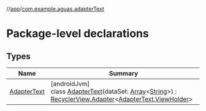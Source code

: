 //[app](../../index.md)/[com.example.aguas.adapterText](index.md)

# Package-level declarations

## Types

| Name | Summary |
|---|---|
| [AdapterText](-adapter-text/index.md) | [androidJvm]<br>class [AdapterText](-adapter-text/index.md)(dataSet: [Array](https://kotlinlang.org/api/latest/jvm/stdlib/kotlin/-array/index.html)&lt;[String](https://kotlinlang.org/api/latest/jvm/stdlib/kotlin/-string/index.html)&gt;) : [RecyclerView.Adapter](https://developer.android.com/reference/kotlin/androidx/recyclerview/widget/RecyclerView.Adapter.html)&lt;[AdapterText.ViewHolder](-adapter-text/-view-holder/index.md)&gt; |
